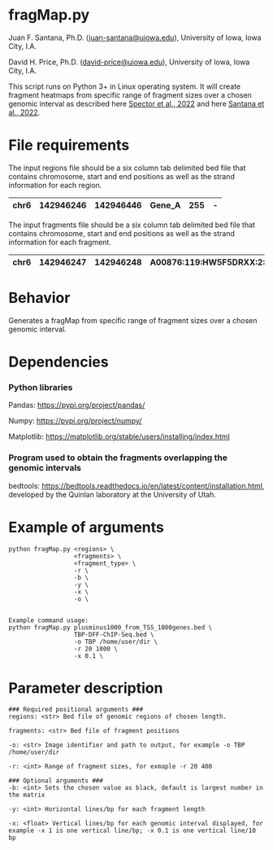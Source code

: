 # fragMap.py #
Juan F. Santana, Ph.D. (<juan-santana@uiowa.edu>), University of Iowa, Iowa City, I.A.

David H. Price, Ph.D. (<david-price@uiowa.edu>), University of Iowa, Iowa City, I.A.

This script runs on Python 3+ in Linux operating system. It will create fragment heatmaps from specific range of fragment sizes over a chosen genomic interval as described here [Spector et al., 2022](https://www.nature.com/articles/s41467-022-29739-x) and here [Santana et al., 2022](https://academic.oup.com/nar/advance-article/doi/10.1093/nar/gkac678/6659871?guestAccessKey=88024805-7d8e-4421-a032-dbef1c737757). 

# File requirements #
The input regions file should be a six column tab delimited bed file that contains chromosome, start and end positions as well as the strand information for each region.  
 
| chr6 | 142946246 | 142946446 | Gene_A | 255 | - |
|:----:|:---------:|:---------:|:------:|:---:|:-:|

The input fragments file should be a six column tab delimited bed file that contains chromosome, start and end positions as well as the strand information for each fragment.

| chr6 | 142946247 | 142946248 | A00876:119:HW5F5DRXX:2:2207:29170:1157 | 255 | - |
|:----:|:---------:|:---------:|:--------------------------------------:|:---:|:-:|


# Behavior #
Generates a fragMap from specific range of fragment sizes over a chosen genomic interval. 

# Dependencies #
### Python libraries ###
Pandas: https://pypi.org/project/pandas/

Numpy: https://pypi.org/project/numpy/

Matplotlib: https://matplotlib.org/stable/users/installing/index.html

### Program used to obtain the fragments overlapping the genomic intervals ###
bedtools: https://bedtools.readthedocs.io/en/latest/content/installation.html, developed by the Quinlan laboratory at the University of Utah. 

# Example of arguments #
```
python fragMap.py <regions> \
                  <fragments> \
                  <fragment_type> \
                  -r \
                  -b \
                  -y \
                  -x \
                  -o \


Example command usage: 
python fragMap.py plusminus1000_from_TSS_1000genes.bed \
                  TBP-DFF-ChIP-Seq.bed \
                  -o TBP /home/user/dir \
                  -r 20 1000 \
                  -x 0.1 \

```
# Parameter description #
```
### Required positional arguments ###
regions: <str> Bed file of genomic regions of chosen length.

fragments: <str> Bed file of fragment positions

-o: <str> Image identifier and path to output, for example -o TBP /home/user/dir

-r: <int> Range of fragment sizes, for exmaple -r 20 400

### Optional arguments ###
-b: <int> Sets the chosen value as black, default is largest number in the matrix

-y: <int> Horizontal lines/bp for each fragment length

-x: <float> Vertical lines/bp for each genomic interval displayed, for example -x 1 is one vertical line/bp; -x 0.1 is one vertical line/10 bp

```
